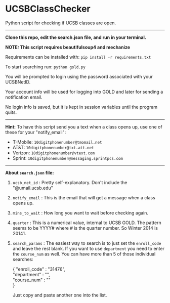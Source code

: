 UCSBClassChecker
================

Python script for checking if UCSB classes are open.

---

**Clone this repo, edit the search.json file, and run in your terminal.**

**NOTE:  This script requires beautifulsoup4 and mechanize**

Requirements can be installed with:  `pip install -r requirements.txt`

To start searching run: `python gold.py`
  
  
  
You will be prompted to login using the password associated with your UCSBNetID.

Your account info will be used for logging into GOLD and later for sending a notification email.

No login info is saved, but it is kept in session variables until the program quits.


---
  
**Hint:**
To have this script send you a text when a class opens up, use one of these for your "notify_email":

* T-Mobile: `10digitphonenumber@tmomail.net`
* AT&T:  `10digitphonenumber@txt.att.net`
* Verizon: `10digitphonenumber@vtext.com`
* Sprint: `10digitphonenumber@messaging.sprintpcs.com`

---    
  
**About `search.json` file:**

1. `ucsb_net_id` : Pretty self-explanatory. Don't include the "@umail.ucsb.edu"
2. `notify_email` : This is the email that will get a message when a class opens up.
3. `mins_to_wait` : How long you want to wait before checking again.
4. `quarter` : This is a numerical value, internal to UCSB GOLD. The pattern seems to be YYYY# where # is the quarter number. So Winter 2014 is 20141.
5. `search_params` : The easiest way to search is to just set the `enroll_code` and leave the rest blank. If you want to use `department` you need to enter the `course_num` as well. You can have more than 5 of those individual searches:
    

      {
          "enroll_code" : "31476",  
          "department" : "",  
          "course_num" : ""  
      }

    Just copy and paste another one into the list.
